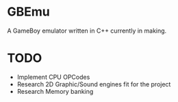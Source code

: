 # GBEmu

A GameBoy emulator written in C++ currently in making.

# TODO
* Implement CPU OPCodes
* Research 2D Graphic/Sound engines fit for the project
* Research Memory banking
